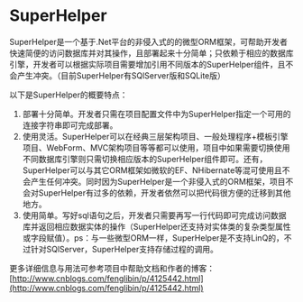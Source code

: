 SuperHelper
===========

  SuperHelper是一个基于.Net平台的非侵入式的的微型ORM框架，可帮助开发者快速简便的访问数据库并对其操作，且部署起来十分简单；只依赖于相应的数据库引擎，开发者可以根据实际项目需要增加引用不同版本的SuperHelper组件，且不会产生冲突。（目前SuperHelper有SQlServer版和SQLite版）

  以下是SuperHelper的概要特点：  
1. 部署十分简单。开发者只需在项目配置文件中为SuperHelper指定一个可用的连接字符串即可完成部署。  
2. 使用灵活。SuperHelper可以在经典三层架构项目、一般处理程序+模板引擎项目、WebForm、MVC架构项目等等都可以使用，项目中如果需要切换使用不同数据库引擎则只需切换相应版本的SuperHelper组件即可。还有，SuperHelper可以与其它ORM框架如微软的EF、NHibernate等混可使用且不会产生任何冲突。同时因为SuperHelper是一个非侵入式的ORM框架，项目不会对SuperHelper有过多的依赖，开发者依然可以把代码很方便的迁移到其他地方。  
3. 使用简单。写好sql语句之后，开发者只需要再写一行代码即可完成访问数据库并返回相应数据实体的操作（SuperHelper还支持对实体类的复杂类型属性或字段赋值）。ps：与一些微型ORM一样，SuperHelper是不支持LinQ的，不过针对SQlServer，SuperHelper支持存储过程的调用。

更多详细信息与用法可参考项目中帮助文档和作者的博客：[http://www.cnblogs.com/fenglibin/p/4125442.html](http://www.cnblogs.com/fenglibin/p/4125442.html)
